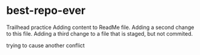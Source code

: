 # best-repo-ever
Trailhead practice
Adding content to ReadMe file.
Adding a second change to this file. 
Adding a third change to a file that is staged, but not commited.

trying to cause another conflict